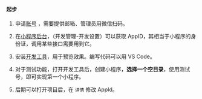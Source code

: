 #### 起步

1. 申请[账号](https://developers.weixin.qq.com/miniprogram/dev/framework/quickstart/getstart.html#申请帐号) ，需要提供邮箱、管理员用微信扫码。  

2. 在[小程序后台](https://mp.weixin.qq.com/)，（开发管理-开发设置）可以获取 AppID，其相当于小程序的身份证，调用某些接口需要用到它。  

3. 安装[开发工具](https://developers.weixin.qq.com/miniprogram/dev/devtools/download.html)，用于预览效果。编写代码可以用 VS Code。  

4. 对于测试功能，打开开发工具后，创建小程序，**选择一个空目录**，使用测试号，即可实现第一个小程序。 

5. 后期可以打开项目后，在 `详情` 修改 AppId。  















